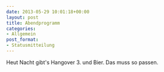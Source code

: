 ```yaml
---
date: 2013-05-29 10:01:18+00:00
layout: post
title: Abendprogramm
categories:
- Allgemein
post_format:
- Statusmitteilung
---
```


Heut Nacht gibt's Hangover 3. und Bier.  Das muss so passen.
